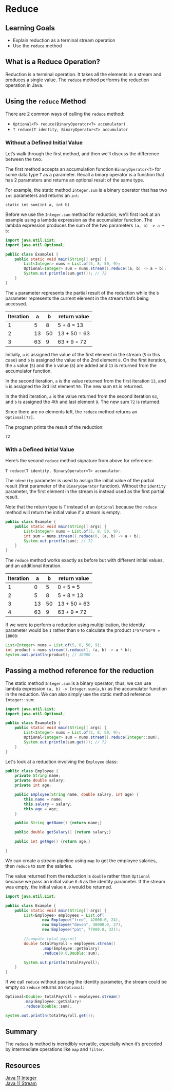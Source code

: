 # Reduce

## Learning Goals

- Explain reduction as a terminal stream operation
- Use the `reduce` method

## What is a Reduce Operation?

Reduction is a terminal operation. It takes all the elements in a stream and
produces a single value. The `reduce` method performs the reduction operation in
Java.

## Using the `reduce` Method

There are 2 common ways of calling the `reduce` method:

- `Optional<T> reduce(BinaryOperator<T> accumulator)`
- `T reduce(T identity, BinaryOperator<T> accumulator`

### Without a Defined Initial Value

Let’s walk through the first method, and then we’ll discuss the difference
between the two. 

The first method accepts an accumulation 
function `BinaryOperator<T>` for some data type `T` as a parameter.
Recall a binary operator is a function that has 2 parameters
and returns an optional result of the same type.  

For example, the static method `Integer.sum` is a binary operator
that has two `int` parameters and returns an `int`:

`static int	sum(int a, int b)`

Before we use the `Integer.sum` method for reduction, we'll first look
at an example using a lambda expression as the accumulator function.
The lambda expression produces the sum of the two parameters `(a, b) -> a + b`:

```java
import java.util.List;
import java.util.Optional;

public class Example1 {
    public static void main(String[] args) {
        List<Integer> nums = List.of(5, 8, 50, 9);
        Optional<Integer> sum = nums.stream().reduce((a, b) -> a + b);
        System.out.println(sum.get()); // 72
    }
}
```

The `a` parameter represents the partial result of the reduction while the `b`
parameter represents the current element in the stream that’s being accessed.

| Iteration | a   | b   | return value |
|-----------|-----|-----|--------------|
| 1         | 5   | 8   | 5  +  8 = 13 |
| 2         | 13  | 50  | 13 + 50 = 63 |
| 3         | 63  | 9   | 63 +  9 = 72 |

Initially, `a` is assigned the value of the first element in the stream
(`5` in this case) and `b` is assigned the value of the 2nd element `8`.
On the first iteration, the `a` value (`5`) and the `b` value (`8`) are added
and `13` is returned from the accumulator function. 

In the second iteration, `a` is the value returned from the first iteration `13`,
and `b` is assigned the 3rd list element `50`.  The new sum `63` is returned.

In the third iteration, `a` is the value returned from the second iteration `63`,
and `b` is assigned the 4th and last element `9`.  The new sum `72` is returned.

Since there are no elements left, the `reduce` method returns an `Optional[72]`.

The program prints the result of the reduction:

```text
72
```

### With a Defined Initial Value

Here’s the second `reduce` method signature from above for reference:

`T reduce(T identity, BinaryOperator<T> accumulator`.

The `identity` parameter is used to assign the initial value of the partial
result (first parameter of the `BinaryOperator` function). Without the
`identity` parameter, the first element in the stream is instead used as the
first partial result.

Note that the return type is `T` instead of an `Optional` because the `reduce`
method will return the initial value if a stream is empty.

```java
public class Example {
    public static void main(String[] args) {
        List<Integer> nums = List.of(5, 8, 50, 9);
        int sum = nums.stream().reduce(0, (a, b) -> a + b);
        System.out.println(sum); // 72
    }
}
```

The `reduce` method works exactly as before but with different initial values,
and an additional iteration.

| Iteration | a   | b   | return value  |
|-----------|-----|-----|---------------|
| 1         | 0   | 5   | 0 + 5 = 5     |
| 2         | 5   | 8   | 5 + 8 = 13    |
| 3         | 13  | 50  | 13 + 50 = 63  |
| 4         | 63  | 9   | 63 + 9 = 72   |


If we were to perform a reduction using multiplication,
the identity parameter would be `1` rather than `0`
to calculate the product `1*5*8*50*9 = 18000`:

```java
List<Integer> nums = List.of(5, 8, 50, 9);
int product = nums.stream().reduce(1, (a, b) -> a * b);
System.out.println(product); // 18000
```


## Passing a method reference for the reduction


The static method `Integer.sum` is a binary operator; thus,
we can use lambda expression `(a, b) -> Integer.sum(a,b)`
as the accumulator function in the reduction. We can also simply
use the static method reference `Integer::sum`:

```java
import java.util.List;
import java.util.Optional;

public class Example1b {
    public static void main(String[] args) {
        List<Integer> nums = List.of(5, 8, 50, 9);
        Optional<Integer> sum = nums.stream().reduce(Integer::sum);
        System.out.println(sum.get()); // 72
    }
}
```
 
Let's look at a reduction involving the `Employee` class:

```java
public class Employee {
    private String name;
    private double salary;
    private int age;

    public Employee(String name, double salary, int age) {
        this.name = name;
        this.salary = salary;
        this.age = age;
    }

    public String getName() {return name;}

    public double getSalary() {return salary;}

    public int getAge() {return age;}

}
```

We can create a stream pipeline using `map` to get the employee salaries,
then `reduce` to sum the salaries. 

The value returned from the reduction is `double` rather than `Optional`
because we pass an initial value `0.0` as the identity parameter. 
If the stream was empty, the initial value `0.0` would be returned.

```java
import java.util.List;

public class Example {
    public static void main(String[] args) {
        List<Employee> employees = List.of(
                new Employee("fred", 42000.0, 24),
                new Employee("devon", 48000.0, 27),
                new Employee("pat", 77000.0, 32));

        //compute total payroll
        double totalPayroll = employees.stream()
                .map(Employee::getSalary)
                .reduce(0.0,Double::sum);

        System.out.println(totalPayroll);
    }
}
```

If we call `reduce` without passing the identity parameter,
the stream could be empty so `reduce` returns an `Optional`:

```java
Optional<Double> totalPayroll = employees.stream()
        .map(Employee::getSalary)
        .reduce(Double::sum);

System.out.println(totalPayroll.get());
```

## Summary

The `reduce` is method is incredibly versatile, especially when it’s preceded
by intermediate operations like `map` and `filter`.


## Resources

[Java 11 Integer](https://docs.oracle.com/en/java/javase/11/docs/api/java.base/java/lang/Integer.html)  
[Java 11 Stream](https://docs.oracle.com/en/java/javase/11/docs/api/java.base/java/util/stream/Stream.html)
